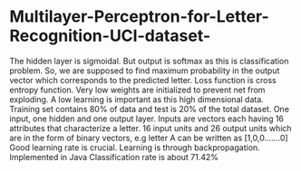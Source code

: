 # Multilayer-Perceptron-for-Letter-Recognition-UCI-dataset-
The hidden layer is sigmoidal. But output is softmax as this is classification problem. So, we are supposed to find maximum probability in the output vector which corresponds to the predicted letter. Loss function is cross entropy function. Very low weights are initialized to prevent net from exploding. A low learning is important as this high dimensional data. Training set contains 80% of data and test is 20% of the total dataset. One input, one hidden and one output layer. Inputs are vectors each having 16 attributes that characterize a letter. 16 input units and 26 output units which are in the form of binary vectors, e.g letter A can be written as [1,0,0…….0]  Good learning rate is crucial. Learning is through backpropagation. Implemented in Java  Classification rate is about 71.42%
